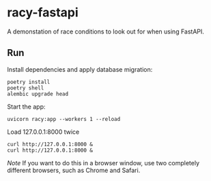 # racy-fastapi

A demonstation of race conditions to look out for when using FastAPI.

## Run

Install dependencies and apply database migration:

```shell
poetry install
poetry shell
alembic upgrade head
```

Start the app:

```shell
uvicorn racy:app --workers 1 --reload
```

Load 127.0.0.1:8000 twice

```shell
curl http://127.0.0.1:8000 &
curl http://127.0.0.1:8000 &
```

*Note* If you want to do this in a browser window, use two completely different browsers, such as Chrome and Safari.
